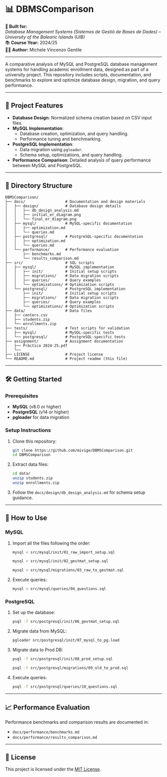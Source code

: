 # 📊 DBMSComparison

**🚀 Built for:**  
*Database Management Systems (Sistemes de Gestiò de Bases de Dades) – University of the Balearic Islands (UIB)*  
📚 **Course Year:** 2024/25  
🧑‍💻 **Author:** Michele Vincenzo Gentile 

---

A comparative analysis of MySQL and PostgreSQL database management systems for handling academic enrollment data, designed as part of a university project. This repository includes scripts, documentation, and benchmarks to explore and optimize database design, migration, and query performance.

---

## 🌟 Project Features

- **Database Design**: Normalized schema creation based on CSV input files.
- **MySQL Implementation**: 
  - Database creation, optimization, and query handling.
  - Performance tuning and benchmarking.
- **PostgreSQL Implementation**: 
  - Data migration using `pgloader`.
  - Schema setup, optimizations, and query handling.
- **Performance Comparison**: Detailed analysis of query performance between MySQL and PostgreSQL.

---

## 📁 Directory Structure

```plaintext
DBMSComparison/
├── docs/                  # Documentation and design materials
│   ├── design/            # Database design details
│   │   ├── db_design_analysis.md
│   │   ├── initial_er_diagram.png
│   │   └── final_er_diagram.png
│   ├── mysql/             # MySQL-specific documentation
│   │   ├── optimization.md
│   │   └── queries.md
│   ├── postgresql/        # PostgreSQL-specific documentation
│   │   ├── optimization.md
│   │   └── queries.md
│   └── performance/       # Performance evaluation
│       ├── benchmarks.md
│       └── results_comparison.md
├── src/                   # SQL scripts
│   ├── mysql/             # MySQL implementation
│   │   ├── init/          # Initial setup scripts
│   │   ├── migrations/    # Data migration scripts
│   │   ├── queries/       # Query examples
│   │   └── optimizations/ # Optimization scripts
│   └── postgresql/        # PostgreSQL implementation
│       ├── init/          # Initial setup scripts
│       ├── migrations/    # Data migration scripts
│       ├── queries/       # Query examples
│       └── optimizations/ # Optimization scripts
├── data/                  # Data files
│   ├── centers.csv
│   ├── students.zip
│   └── enrollments.zip
├── tests/                 # Test scripts for validation
│   ├── mysql/             # MySQL-specific tests
│   └── postgresql/        # PostgreSQL-specific tests
├── assignment/            # Assignment documentation
│   ├── Pràctica 2024-25.pdf
│   └── 
├── LICENSE                # Project license
└── README.md              # Project readme (this file)
```

---

## 🛠️ Getting Started

### Prerequisites

- **MySQL** (v8.0 or higher)
- **PostgreSQL** (v14 or higher)
- **pgloader** for data migration

### Setup Instructions

1. Clone this repository:
   ```bash
   git clone https://github.com/mivige/DBMSComparison.git
   cd DBMSComparison
   ```
2. Extract data files:
   ```bash
   cd data/
   unzip students.zip
   unzip enrollments.zip
   ```
3. Follow the `docs/design/db_design_analysis.md` for schema setup guidance.

---

## 🚀 How to Use

### MySQL

1. Import all the files following the order:
   ```bash
   mysql < src/mysql/init/01_raw_import_setup.sql
   ```
   ```bash
   mysql < src/mysql/init/02_gestmat_setup.sql
   ```
   ```bash
   mysql < src/mysql/migrations/03_raw_to_gestmat.sql
   ```
2. Execute queries:
   ```bash
   mysql < src/mysql/queries/04_questions.sql
   ```

### PostgreSQL

1. Set up the database:
   ```bash
   psql -f src/postgresql/init/06_gestmat_setup.sql
   ```
2. Migrate data from MySQL:
   ```bash
   pgloader src/postgresql/init/07_mysql_to_pg.load
   ```
3. Migrate data to Prod DB:
   ```bash
   psql -f src/postgresql/init/08_prod_setup.sql
   ```
   ```bash
   psql -f src/postgresql/migrations/09_old_to_prod.sql
   ```
4. Execute queries:
   ```bash
   psql -f src/postgresql/queries/10_questions.sql
   ```

---

## 📈 Performance Evaluation

Performance benchmarks and comparison results are documented in:
- `docs/performance/benchmarks.md`
- `docs/performance/results_comparison.md`

---

## 📄 License

This project is licensed under the [MIT License](LICENSE).